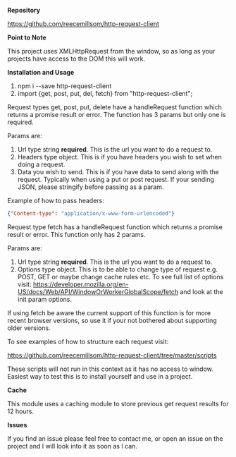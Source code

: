 **Repository**

<https://github.com/reecemillsom/http-request-client>

**Point to Note**

This project uses XMLHttpRequest from the window, so as long as your projects have access to the DOM this will work.

**Installation and Usage**

1. npm i --save http-request-client
2. import {get, post, put, del, fetch} from "http-request-client";

Request types get, post, put, delete have a handleRequest function which returns a promise result or error. The function has 3 params but only one is required.

Params are:

1. Url type string **required**. This is the url you want to do a request to.
2. Headers type object. This is if you have headers you wish to set when doing a request.
3. Data you wish to send. This is if you have data to send along with the request. Typically when using a put or post request. If your sending JSON, please stringify before passing as a param.

Example of how to pass headers:

```json
{"Content-type": "application/x-www-form-urlencoded"}
```

Request type fetch has a handleRequest function which returns a promise result or error. This function only has 2 params.

Params are:

1. Url type string **required**. This is the url you want to do a request to.
2. Options type object. This is to be able to change type of request e.g. POST, GET or maybe change cache rules etc. To see full list of options visit: <https://developer.mozilla.org/en-US/docs/Web/API/WindowOrWorkerGlobalScope/fetch> and look at the init param options.

If using fetch be aware the current support of this function is for more recent browser versions, so use it if your not bothered about supporting older versions.

To see examples of how to structure each request visit:

<https://github.com/reecemillsom/http-request-client/tree/master/scripts>

These scripts will not run in this context as it has no access to window. Easiest way to test this is to install yourself and use in a project.

**Cache**

This module uses a caching module to store previous get request results for 12 hours.

**Issues**

If you find an issue please feel free to contact me, or open an issue on the project and I will look into it as soon as I can.